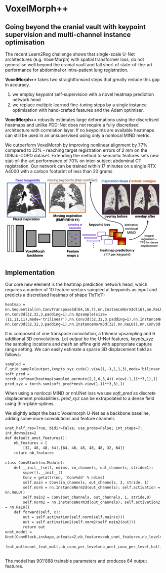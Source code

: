 # VoxelMorph++
## Going beyond the cranial vault with keypoint supervision and multi-channel instance optimisation

The recent Learn2Reg challenge shows that single-scale U-Net architectures (e.g. VoxelMorph) with spatial transformer loss,  do not generalise well beyond the cranial vault and fall short of state-of-the-art performance for abdominal or intra-patient lung registration.

**VoxelMorph++** takes two straightforward steps that greatly reduce this gap in accuracy.
1. we employ keypoint self-supervision with a novel heatmap prediction network head
2. we replace multiple learned fine-tuning steps by a single instance optimisation with hand-crafted features and the Adam optimiser. 

**VoxelMorph++** robustly estimates large deformations using the discretised heatmaps and unlike PDD-Net does not require a fully discretised architecture with correlation layer. If no keypoints are available heatmaps can still be used in an unsupervised using only a nonlocal MIND metric. 

We outperform VoxelMorph by improving nonlinear alignment by 77% compared to 22% - reaching target registration errors of 2 mm on the DIRlab-COPD dataset. Extending the method to semantic features sets new stat-of-the-art performance of 70% on inter-subject abdominal CT registration. Our network can be trained within 17 minutes on a single RTX A4000 with a carbon footprint of less than 20 grams.

![Overview figure](wbir2022_voxelmorph2.png)

## Implementation
Our core new element is the heatmap prediction network head, which requires a number of 1D feature vectors sampled at keypoints as input and predicts a discretised heatmap of shape 11x11x11:
```
heatmap = nn.Sequential(nn.ConvTranspose3d(64,16,7),nn.InstanceNorm3d(16),nn.ReLU(),nn.Conv3d(16,32,3,padding=1),nn.InstanceNorm3d(32),nn.ReLU(),                       nn.Conv3d(32,32,3,padding=1),nn.Upsample(size=(11,11,11),mode='trilinear'),nn.Conv3d(32,32,3,padding=1),nn.InstanceNorm3d(64),nn.ReLU(),                        nn.Conv3d(32,32,3,padding=1),nn.InstanceNorm3d(32),nn.ReLU(),nn.Conv3d(32,16,3,padding=1),nn.InstanceNorm3d(16),nn.ReLU(),nn.Conv3d(16,1,3,padding=1))
```
It is composed of one transpose convolution, a trilinear upsampling and 6 additional 3D convolutions. Let *output* be the U-Net features, *keypts_xyz* the sampling locations  and *mesh* an affine grid with appropriate capture range setting. We can easily estimate a sparse 3D displacement field as follows:  
```
sampled = F.grid_sample(output,keypts_xyz.cuda().view(1,-1,1,1,3),mode='bilinear')
soft_pred = torch.softmax(heatmap(sampled.permute(2,1,0,3,4)).view(-1,11**3,1),1)
pred_xyz = torch.sum(soft_pred*mesh.view(1,11**3,3),1)
```
When using a nonlocal MIND or nnUNet loss we use *soft_pred* as discrete displacement probabilities. *pred_xyz* can be extrapolated to a dense field using thin-plate-splines. 

We slightly adapt the basic Voxelmorph U-Net as a backbone baseline, adding some more convolutions and feature channels
```
unet_half_res=True; bidir=False; use_probs=False; int_steps=7; int_downsize=2
def default_unet_features():
    nb_features = [
        [32, 48, 48, 64],[64, 48, 48, 48, 48, 32, 64]]
    return nb_features

class ConvBlock(nn.Module):
    def __init__(self, ndims, in_channels, out_channels, stride=1):
        super().__init__()
        Conv = getattr(nn, 'Conv%dd' % ndims)
        self.main = Conv(in_channels, out_channels, 3, stride, 1)
        self.norm = nn.InstanceNorm3d(out_channels); self.activation = nn.ReLU()
        self.main2 = Conv(out_channels, out_channels, 1, stride,0)
        self.norm2 = nn.InstanceNorm3d(out_channels); self.activation2 = nn.ReLU()
    def forward(self, x):
        out = self.activation(self.norm(self.main(x)))
        out = self.activation2(self.norm2(self.main2(out)))
        return out
unet_model = Unet(ConvBlock,inshape,infeats=2,nb_features=nb_unet_features,nb_levels=nb_unet_levels,\
            feat_mult=unet_feat_mult,nb_conv_per_level=nb_unet_conv_per_level,half_res=unet_half_res,)
            

```
The model has 901'888 trainable parameters and produces 64 output features.
